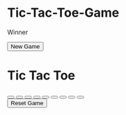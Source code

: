 # Tic-Tac-Toe-Game
<!DOCTYPE html>
<html lang="en">
<head>
    <meta charset="UTF-8">
    <meta name="viewport" content="width=device-width, initial-scale=1.0">
    <title>Tic - tac - toe</title>
    <link rel="stylesheet" href="style.css">
</head>
<body>
    <div class="msg-container hide">
        <p id="msg">Winner</p>
        <button id="new-btn">New Game</button>
    </div>
    <main>
    <h1>Tic Tac Toe</h1>
    <div class="container">
        <div class="game">
            <button class="box"></button>
            <button class="box"></button>
            <button class="box"></button>
            <button class="box"></button>
            <button class="box"></button>
            <button class="box"></button>
            <button class="box"></button>
            <button class="box"></button>
            <button class="box"></button>
    </div>
    </div>
    <button id="reset-btn">Reset Game</button>
</main> 
<script src="app.js"></script>
</body>
</html>
